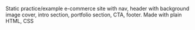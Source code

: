 Static practice/example e-commerce site with nav, header with background image cover, intro section, portfolio section, CTA, footer.
Made with plain HTML, CSS
